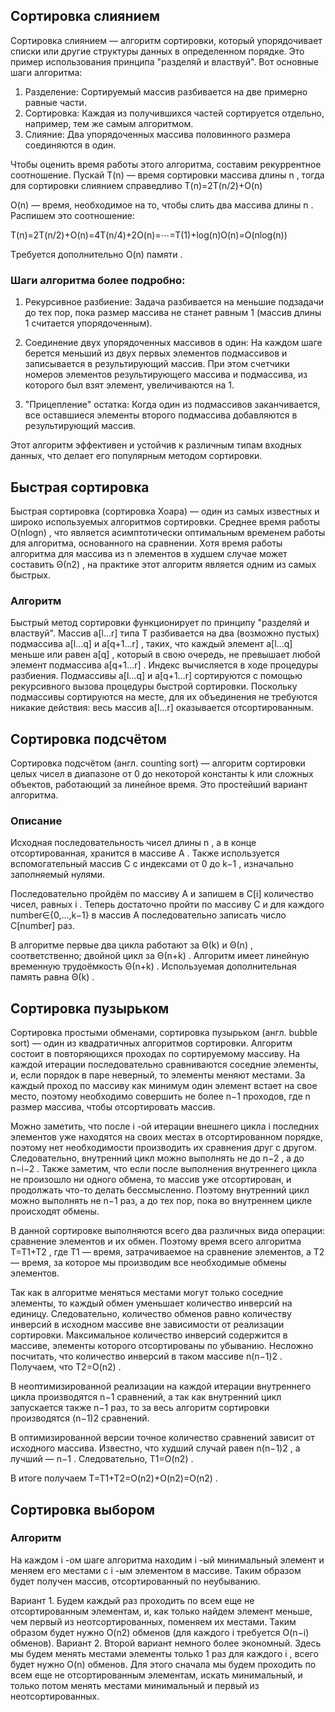 ## Сортировка слиянием

Сортировка слиянием — алгоритм сортировки, который упорядочивает списки или другие структуры данных в определенном порядке. Это пример использования принципа "разделяй и властвуй". Вот основные шаги алгоритма:

1. Разделение: Сортируемый массив разбивается на две примерно равные части.
2. Сортировка: Каждая из получившихся частей сортируется отдельно, например, тем же самым алгоритмом.
3. Слияние: Два упорядоченных массива половинного размера соединяются в один.

Чтобы оценить время работы этого алгоритма, составим рекуррентное соотношение. Пускай T(n)
 — время сортировки массива длины n
, тогда для сортировки слиянием справедливо T(n)=2T(n/2)+O(n)

O(n)
 — время, необходимое на то, чтобы слить два массива длины n
. Распишем это соотношение:

T(n)=2T(n/2)+O(n)=4T(n/4)+2O(n)=⋯=T(1)+log(n)O(n)=O(nlog(n))

Tребуется дополнительно O(n)
 памяти
.

### Шаги алгоритма более подробно:

1. Рекурсивное разбиение: Задача разбивается на меньшие подзадачи до тех пор, пока размер массива не станет равным 1 (массив длины 1 считается упорядоченным).

2. Соединение двух упорядоченных массивов в один: На каждом шаге берется меньший из двух первых элементов подмассивов и записывается в результирующий массив. При этом счетчики номеров элементов результирующего массива и подмассива, из которого был взят элемент, увеличиваются на 1.

3. "Прицепление" остатка: Когда один из подмассивов заканчивается, все оставшиеся элементы второго подмассива добавляются в результирующий массив.

Этот алгоритм эффективен и устойчив к различным типам входных данных, что делает его популярным методом сортировки.

## Быстрая сортировка
Быстрая сортировка (сортировка Хоара) — один из самых известных и широко используемых алгоритмов сортировки. Среднее время работы O(nlogn)
, что является асимптотически оптимальным временем работы для алгоритма, основанного на сравнении. Хотя время работы алгоритма для массива из n
 элементов в худшем случае может составить Θ(n2)
, на практике этот алгоритм является одним из самых быстрых.
### Алгоритм
Быстрый метод сортировки функционирует по принципу "разделяй и властвуй".
Массив a[l…r]
 типа T
 разбивается на два (возможно пустых) подмассива a[l…q]
 и a[q+1…r]
, таких, что каждый элемент a[l…q]
 меньше или равен a[q]
, который в свою очередь, не превышает любой элемент подмассива a[q+1…r]
. Индекс вычисляется в ходе процедуры разбиения.
Подмассивы a[l…q]
 и a[q+1…r]
 сортируются с помощью рекурсивного вызова процедуры быстрой сортировки.
Поскольку подмассивы сортируются на месте, для их объединения не требуются никакие действия: весь массив a[l…r]
 оказывается отсортированным.
 ## Сортировка подсчётом
 Сортировка подсчётом (англ. counting sort) — алгоритм сортировки целых чисел в диапазоне от 0
 до некоторой константы k
 или сложных объектов, работающий за линейное время.
 Это простейший вариант алгоритма.

### Описание
Исходная последовательность чисел длины n
, а в конце отсортированная, хранится в массиве A
. Также используется вспомогательный массив C
 с индексами от 0
 до k−1
, изначально заполняемый нулями.

Последовательно пройдём по массиву A
 и запишем в C[i]
 количество чисел, равных i
.
Теперь достаточно пройти по массиву C
 и для каждого number∈{0,...,k−1}
 в массив A
 последовательно записать число C[number]
 раз.
 
 В алгоритме первые два цикла работают за Θ(k)
 и Θ(n)
, соответственно; двойной цикл за Θ(n+k)
. Алгоритм имеет линейную временную трудоёмкость Θ(n+k)
. Используемая дополнительная память равна Θ(k)
.
## Сортировка пузырьком
Сортировка простыми обменами, сортировка пузырьком (англ. bubble sort) — один из квадратичных алгоритмов сортировки.
Алгоритм состоит в повторяющихся проходах по сортируемому массиву. На каждой итерации последовательно сравниваются соседние элементы, и, если порядок в паре неверный, то элементы меняют местами. За каждый проход по массиву как минимум один элемент встает на свое место, поэтому необходимо совершить не более n−1
 проходов, где n
 размер массива, чтобы отсортировать массив.

 Можно заметить, что после i
-ой итерации внешнего цикла i
 последних элементов уже находятся на своих местах в отсортированном порядке, поэтому нет необходимости производить их сравнения друг с другом. Следовательно, внутренний цикл можно выполнять не до n−2
, а до n−i−2
.
Также заметим, что если после выполнения внутреннего цикла не произошло ни одного обмена, то массив уже отсортирован, и продолжать что-то делать бессмысленно. Поэтому внутренний цикл можно выполнять не n−1
 раз, а до тех пор, пока во внутреннем цикле происходят обмены.
 
 В данной сортировке выполняются всего два различных вида операции: сравнение элементов и их обмен. Поэтому время всего алгоритма T=T1+T2
, где T1
 — время, затрачиваемое на сравнение элементов, а T2
 — время, за которое мы производим все необходимые обмены элементов.

Так как в алгоритме меняться местами могут только соседние элементы, то каждый обмен уменьшает количество инверсий на единицу. Следовательно, количество обменов равно количеству инверсий в исходном массиве вне зависимости от реализации сортировки. Максимальное количество инверсий содержится в массиве, элементы которого отсортированы по убыванию. Несложно посчитать, что количество инверсий в таком массиве n(n−1)2
. Получаем, что T2=O(n2)
.

В неоптимизированной реализации на каждой итерации внутреннего цикла производятся n−1
 сравнений, а так как внутренний цикл запускается также n−1
 раз, то за весь алгоритм сортировки производятся (n−1)2
 сравнений.

В оптимизированной версии точное количество сравнений зависит от исходного массива. Известно, что худший случай равен n(n−1)2
, а лучший — n−1
. Следовательно, T1=O(n2)
.

В итоге получаем T=T1+T2=O(n2)+O(n2)=O(n2)
.
## Сортировка выбором
### Алгоритм
На каждом i
-ом шаге алгоритма находим i
-ый минимальный элемент и меняем его местами с i
-ым элементом в массиве. Таким образом будет получен массив, отсортированный по неубыванию.

Вариант 1. Будем каждый раз проходить по всем еще не отсортированным элементам, и, как только найдем элемент меньше, чем первый из неотсортированных, поменяем их местами. Таким образом будет нужно O(n2)
 обменов (для каждого i
 требуется O(n−i)
 обменов).
 Вариант 2. Второй вариант немного более экономный. Здесь мы будем менять местами элементы только 1
 раз для каждого i
, всего будет нужно O(n)
 обменов. Для этого сначала мы будем проходить по всем еще не отсортированным элементам, искать минимальный, и только потом менять местами минимальный и первый из неотсортированных.



